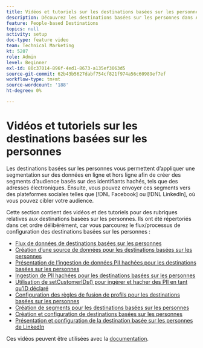 ```yaml
---
title: Vidéos et tutoriels sur les destinations basées sur les personnes
description: Découvrez les destinations basées sur les personnes dans Audience Manager. Découvrez comment appliquer la segmentation aux données en ligne et hors ligne pour créer des segments d’audience basés sur des identifiants hachés, tels que des adresses électroniques, etc.
feature: People-based Destinations
topics: null
activity: setup
doc-type: feature video
team: Technical Marketing
kt: 5207
role: Admin
level: Beginner
exl-id: 80c37014-896f-4ed1-8673-a135ef3063d5
source-git-commit: 62b43b5627dabf754cf821f974a56c60989ef7ef
workflow-type: tm+mt
source-wordcount: '188'
ht-degree: 0%

---
```


# Vidéos et tutoriels sur les destinations basées sur les personnes

Les destinations basées sur les personnes vous permettent d’appliquer une segmentation sur des données en ligne et hors ligne afin de créer des segments d’audience basés sur des identifiants hachés, tels que des adresses électroniques. Ensuite, vous pouvez envoyer ces segments vers des plateformes sociales telles que [!DNL Facebook] ou [!DNL LinkedIn], où vous pouvez cibler votre audience.

Cette section contient des vidéos et des tutoriels pour des rubriques relatives aux destinations basées sur les personnes. Ils ont été répertoriés dans cet ordre délibérément, car vous parcourez le flux/processus de configuration des destinations basées sur les personnes :

* [Flux de données de destinations basées sur les personnes](people-based-destinations-data-flow.md)
* [Création d’une source de données pour les destinations basées sur les personnes](creating-a-data-source-for-people-based-destinations.md)
* [Présentation de l’ingestion de données PII hachées pour les destinations basées sur les personnes](understanding-hashed-pii-data-ingestion-for-people-based-destinations.md)
* [Ingestion de PII hachées pour les destinations basées sur les personnes](ingesting-hashed-pii-for-people-based-destinations.md)
* [Utilisation de setCustomerIDs() pour ingérer et hacher des PII en tant qu’ID déclaré](using-setcustomerids-to-ingest-and-hash-pii-as-a-declared-id.md)
* [Configuration des règles de fusion de profils pour les destinations basées sur les personnes](configuring-profile-merge-rules-for-people-based-destinations.md)
* [Création de segments pour les destinations basées sur les personnes](creating-segments-for-people-based-destinations.md)
* [Création et configuration de destinations basées sur les personnes](create-and-configure-people-based-destinations.md)
* [Présentation et configuration de la destination basée sur les personnes de LinkedIn](understanding-and-configuring-the-linkedin-pbd.md)

Ces vidéos peuvent être utilisées avec la [documentation](https://experienceleague.adobe.com/docs/audience-manager/user-guide/features/destinations/people-based/people-based-destinations-overview.html?lang=fr).
